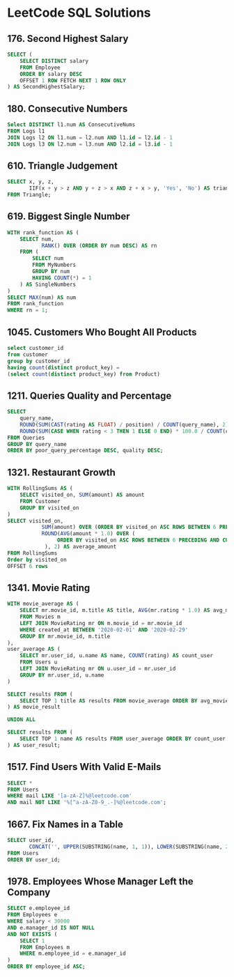 # LeetCode SQL Solutions

## 176. Second Highest Salary
```sql
SELECT (
    SELECT DISTINCT salary 
    FROM Employee
    ORDER BY salary DESC
    OFFSET 1 ROW FETCH NEXT 1 ROW ONLY
) AS SecondHighestSalary;
```
## 180. Consecutive Numbers
```sql
Select DISTINCT l1.num AS ConsecutiveNums
FROM Logs l1
JOIN Logs l2 ON l1.num = l2.num AND l1.id = l2.id - 1
JOIN Logs l3 ON l2.num = l3.num AND l2.id = l3.id - 1
```

## 610. Triangle Judgement
```sql
SELECT x, y, z, 
       IIF(x + y > z AND y + z > x AND z + x > y, 'Yes', 'No') AS triangle
FROM Triangle;
```

## 619. Biggest Single Number
```sql
WITH rank_function AS (
    SELECT num, 
           RANK() OVER (ORDER BY num DESC) AS rn
    FROM (
        SELECT num
        FROM MyNumbers
        GROUP BY num
        HAVING COUNT(*) = 1
    ) AS SingleNumbers
)
SELECT MAX(num) AS num
FROM rank_function
WHERE rn = 1;
```
## 1045. Customers Who Bought All Products
```sql
select customer_id
from customer
group by customer_id
having count(distinct product_key) =
(select count(distinct product_key) from Product)
```

## 1211. Queries Quality and Percentage
```sql
SELECT 
    query_name, 
    ROUND(SUM(CAST(rating AS FLOAT) / position) / COUNT(query_name), 2) AS quality,
    ROUND(SUM(CASE WHEN rating < 3 THEN 1 ELSE 0 END) * 100.0 / COUNT(query_name), 2) AS poor_query_percentage
FROM Queries
GROUP BY query_name
ORDER BY poor_query_percentage DESC, quality DESC;
```

## 1321. Restaurant Growth
```sql
WITH RollingSums AS (
    SELECT visited_on, SUM(amount) AS amount
    FROM Customer
    GROUP BY visited_on
)
SELECT visited_on, 
           SUM(amount) OVER (ORDER BY visited_on ASC ROWS BETWEEN 6 PRECEDING AND CURRENT ROW) AS amount,
           ROUND(AVG(amount * 1.0) OVER (
                ORDER BY visited_on ASC ROWS BETWEEN 6 PRECEDING AND CURRENT ROW
            ), 2) AS average_amount
FROM RollingSums
Order by visited_on 
OFFSET 6 rows
```
## 1341. Movie Rating
```sql
WITH movie_average AS (
    SELECT mr.movie_id, m.title AS title, AVG(mr.rating * 1.0) AS avg_movie
    FROM Movies m
    LEFT JOIN MovieRating mr ON m.movie_id = mr.movie_id
    WHERE created_at BETWEEN '2020-02-01' AND '2020-02-29'
    GROUP BY mr.movie_id, m.title
),
user_average AS (
    SELECT mr.user_id, u.name AS name, COUNT(rating) AS count_user
    FROM Users u
    LEFT JOIN MovieRating mr ON u.user_id = mr.user_id
    GROUP BY mr.user_id, u.name
)

SELECT results FROM (
    SELECT TOP 1 title AS results FROM movie_average ORDER BY avg_movie DESC, title ASC
) AS movie_result

UNION ALL

SELECT results FROM (
    SELECT TOP 1 name AS results FROM user_average ORDER BY count_user DESC, name ASC
) AS user_result;
```

## 1517. Find Users With Valid E-Mails
```sql
SELECT *
FROM Users 
WHERE mail LIKE '[a-zA-Z]%@leetcode.com' 
AND mail NOT LIKE '%[^a-zA-Z0-9_.-]%@leetcode.com';
```

## 1667. Fix Names in a Table
```sql
SELECT user_id,
       CONCAT('', UPPER(SUBSTRING(name, 1, 1)), LOWER(SUBSTRING(name, 2, LEN(name)))) AS name
FROM Users
ORDER BY user_id;
```

## 1978. Employees Whose Manager Left the Company
```sql
SELECT e.employee_id
FROM Employees e
WHERE salary < 30000 
AND e.manager_id IS NOT NULL
AND NOT EXISTS (
    SELECT 1
    FROM Employees m
    WHERE m.employee_id = e.manager_id
)
ORDER BY employee_id ASC;
```

